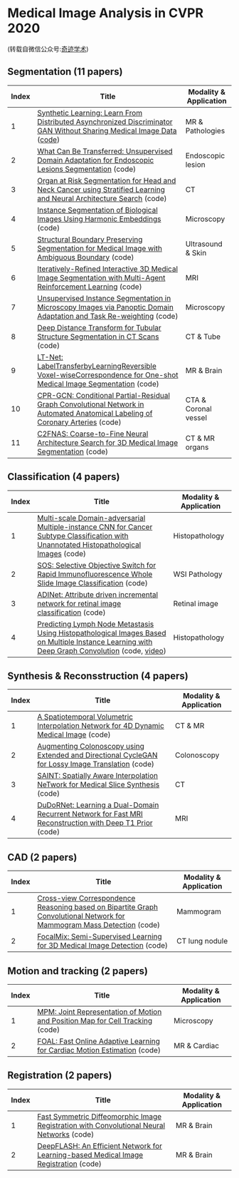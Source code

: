 # Medical Image Analysis in CVPR 2020
(转载自微信公众号:[奇迹学术](https://mp.weixin.qq.com/s?__biz=MzU5OTczMDk3NA==&mid=2247484223&idx=1&sn=e4b7f0f3891acd51a59a5206499c9219&chksm=feb13d4ec9c6b4580864facc2746d307f338e4cbba1aa27806488719fbb5e191b1e245177906&mpshare=1&srcid=&sharer_sharetime=1592360856106&sharer_shareid=092f63b64b155078cfb885dfe4547135&from=timeline&scene=2&subscene=1&clicktime=1592623482&enterid=1592623482&ascene=2&devicetype=android-28&version=27000f3d&nettype=WIFI&abtest_cookie=AAACAA%3D%3D&lang=zh_CN&exportkey=AWcd%2BMAJeFQ9ITqSwVGORxg%3D&pass_ticket=i6w%2FQyQuLg3eEDfohu3VJ4OIe9gc5FqDwl9UXEuQzr%2F%2B%2B4hNVvjlfPiBru7csDe%2F&wx_header=0))

## Segmentation (11 papers)

| Index | Title | Modality & Application |
|----|----|----|
|1| [Synthetic Learning: Learn From Distributed Asynchronized Discriminator GAN Without Sharing Medical Image Data](https://arxiv.org/pdf/2006.00080.pdf) ([code](https://github.com/tommy-qichang/AsynDGAN)) | MR & Pathologies|
|2| [What Can Be Transferred: Unsupervised Domain Adaptation for Endoscopic Lesions Segmentation](https://arxiv.org/pdf/2004.11500.pdf) (code)| Endoscopic lesion|
|3| [Organ at Risk Segmentation for Head and Neck Cancer using Stratified Learning and Neural Architecture Search](https://arxiv.org/pdf/2004.08426.pdf) (code)|CT|
|4| [Instance Segmentation of Biological Images Using Harmonic Embeddings](https://arxiv.org/pdf/1904.05257.pdf) (code)|Microscopy|
|5| [Structural Boundary Preserving Segmentation for Medical Image with Ambiguous Boundary](https://openaccess.thecvf.com/content_CVPR_2020/papers/Lee_Structure_Boundary_Preserving_Segmentation_for_Medical_Image_With_Ambiguous_Boundary_CVPR_2020_paper.pdf) (code)|Ultrasound & Skin|
|6| [Iteratively-Refined Interactive 3D Medical Image Segmentation with Multi-Agent Reinforcement Learning](https://openaccess.thecvf.com/content_CVPR_2020/papers/Liao_Iteratively-Refined_Interactive_3D_Medical_Image_Segmentation_With_Multi-Agent_Reinforcement_Learning_CVPR_2020_paper.pdf) (code)|MRI|
|7| [Unsupervised Instance Segmentation in Microscopy Images via Panoptic Domain Adaptation and Task Re-weighting](https://arxiv.org/pdf/2005.02066.pdf) (code)|Microscopy
|8| [Deep Distance Transform for Tubular Structure Segmentation in CT Scans](https://arxiv.org/pdf/1912.03383.pdf) (code)|CT & Tube|
|9| [LT-Net: LabelTransferbyLearningReversible Voxel-wiseCorrespondence for One-shot Medical Image Segmentation](https://arxiv.org/pdf/2003.07072.pdf) (code)|MR & Brain|
|10| [CPR-GCN: Conditional Partial-Residual Graph Convolutional Network in Automated Anatomical Labeling of Coronary Arteries](https://openaccess.thecvf.com/content_CVPR_2020/papers/Yang_CPR-GCN_Conditional_Partial-Residual_Graph_Convolutional_Network_in_Automated_Anatomical_Labeling_CVPR_2020_paper.pdf) (code)|CTA & Coronal vessel|
|11| [C2FNAS: Coarse-to-Fine Neural Architecture Search for 3D Medical Image Segmentation](https://openaccess.thecvf.com/content_CVPR_2020/papers/Yu_C2FNAS_Coarse-to-Fine_Neural_Architecture_Search_for_3D_Medical_Image_Segmentation_CVPR_2020_paper.pdf) (code)|CT & MR organs|

## Classification (4 papers)
| Index | Title | Modality & Application |
|----|----|----|
|1| [Multi-scale Domain-adversarial Multiple-instance CNN for Cancer Subtype Classification with Unannotated Histopathological Images](https://openaccess.thecvf.com/content_CVPR_2020/papers/Hashimoto_Multi-scale_Domain-adversarial_Multiple-instance_CNN_for_Cancer_Subtype_Classification_with_Unannotated_CVPR_2020_paper.pdf) (code)|Histopathology|
|2| [SOS: Selective Objective Switch for Rapid Immunofluorescence Whole Slide Image Classification](https://arxiv.org/pdf/2003.05080.pdf) (code)|WSI Pathology|
|3| [ADINet: Attribute driven incremental network for retinal image classification](https://openaccess.thecvf.com/content_CVPR_2020/papers/Meng_ADINet_Attribute_Driven_Incremental_Network_for_Retinal_Image_Classification_CVPR_2020_paper.pdf) (code)|Retinal image|
|4| [Predicting Lymph Node Metastasis Using Histopathological Images Based on Multiple Instance Learning with Deep Graph Convolution](https://openaccess.thecvf.com/content_CVPR_2020/papers/Zhao_Predicting_Lymph_Node_Metastasis_Using_Histopathological_Images_Based_on_Multiple_CVPR_2020_paper.pdf) (code, [video](https://www.youtube.com/watch?v=sfGDvAqoJwg))|Histopathology|

## Synthesis & Reconsstruction (4 papers)
| Index | Title | Modality & Application |
|----|----|----|
|1| [A Spatiotemporal Volumetric Interpolation Network for 4D Dynamic Medical Image](https://openaccess.thecvf.com/content_CVPR_2020/papers/Guo_A_Spatiotemporal_Volumetric_Interpolation_Network_for_4D_Dynamic_Medical_Image_CVPR_2020_paper.pdf) (code) |CT & MR|
|2| [Augmenting Colonoscopy using Extended and Directional CycleGAN for Lossy Image Translation](https://openaccess.thecvf.com/content_CVPR_2020/papers/Mathew_Augmenting_Colonoscopy_Using_Extended_and_Directional_CycleGAN_for_Lossy_Image_CVPR_2020_paper.pdf) (code) |Colonoscopy|
|3| [SAINT: Spatially Aware Interpolation NeTwork for Medical Slice Synthesis](https://arxiv.org/pdf/2001.00704.pdf) (code) |CT|
|4| [DuDoRNet: Learning a Dual-Domain Recurrent Network for Fast MRI Reconstruction with Deep T1 Prior](https://arxiv.org/pdf/2001.03799.pdf) (code) |MRI|

## CAD (2 papers)
| Index | Title | Modality & Application |
|----|----|----|
|1| [Cross-view Correspondence Reasoning based on Bipartite Graph Convolutional Network for Mammogram Mass Detection](https://openaccess.thecvf.com/content_CVPR_2020/papers/Liu_Cross-View_Correspondence_Reasoning_Based_on_Bipartite_Graph_Convolutional_Network_for_CVPR_2020_paper.pdf) (code) |Mammogram|
|2| [FocalMix: Semi-Supervised Learning for 3D Medical Image Detection](https://arxiv.org/pdf/2003.09108.pdf) (code) |CT lung nodule|

## Motion and tracking (2 papers)
| Index | Title | Modality & Application |
|----|----|----|
|1| [MPM: Joint Representation of Motion and Position Map for Cell Tracking](https://openaccess.thecvf.com/content_CVPR_2020/papers/Hayashida_MPM_Joint_Representation_of_Motion_and_Position_Map_for_Cell_CVPR_2020_paper.pdf) (code) |Microscopy|
|2| [FOAL: Fast Online Adaptive Learning for Cardiac Motion Estimation](https://arxiv.org/pdf/2003.04492.pdf) (code) |MR & Cardiac|

## Registration (2 papers)
| Index | Title | Modality & Application |
|----|----|----|
|1| [Fast Symmetric Diffeomorphic Image Registration with Convolutional Neural Networks](https://openaccess.thecvf.com/content_CVPR_2020/papers/Mok_Fast_Symmetric_Diffeomorphic_Image_Registration_with_Convolutional_Neural_Networks_CVPR_2020_paper.pdf) (code) |MR & Brain|
|2| [DeepFLASH: An Efficient Network for Learning-based Medical Image Registration](https://openaccess.thecvf.com/content_CVPR_2020/papers/Wang_DeepFLASH_An_Efficient_Network_for_Learning-Based_Medical_Image_Registration_CVPR_2020_paper.pdf) (code) |MR & Brain|
